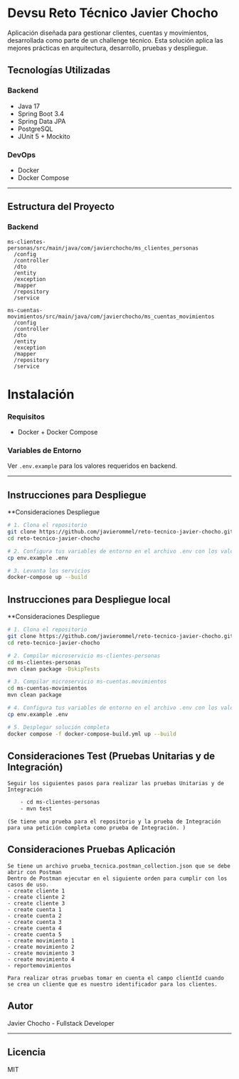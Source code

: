 # Devsu Reto Técnico Javier Chocho

Aplicación diseñada para gestionar clientes, cuentas y movimientos, desarrollada como parte de un challenge técnico. Esta solución aplica las mejores prácticas en arquitectura, desarrollo, pruebas y despliegue.

## Tecnologías Utilizadas

### Backend
- Java 17
- Spring Boot 3.4
- Spring Data JPA
- PostgreSQL
- JUnit 5 + Mockito

### DevOps
- Docker
- Docker Compose

---

## Estructura del Proyecto

### Backend

```
ms-clientes-personas/src/main/java/com/javierchocho/ms_clientes_personas
  /config
  /controller
  /dto
  /entity
  /exception
  /mapper
  /repository
  /service

ms-cuentas-movimientos/src/main/java/com/javierchocho/ms_cuentas_movimientos
  /config
  /controller
  /dto
  /entity
  /exception
  /mapper
  /repository
  /service

```
# Instalación

### Requisitos

- Docker + Docker Compose

### Variables de Entorno

Ver `.env.example` para los valores requeridos en backend.

---

## Instrucciones para Despliegue 
**Consideraciones Despliegue

```bash
# 1. Clona el repositorio
git clone https://github.com/javierommel/reto-tecnico-javier-chocho.git
cd reto-tecnico-javier-chocho

# 2. Configura tus variables de entorno en el archivo .env con los valores de tus configuraciones
cp env.example .env

# 3. Levanta los servicios
docker-compose up --build
```

## Instrucciones para Despliegue local
**Consideraciones Despliegue
```bash
# 1. Clona el repositorio
git clone https://github.com/javierommel/reto-tecnico-javier-chocho.git
cd reto-tecnico-javier-chocho

# 2. Compilar microservicio ms-clientes-personas
cd ms-clientes-personas
mvn clean package -DskipTests

# 3. Compilar microservicio ms-cuentas.movimientos
cd ms-cuentas-movimientos
mvn clean package

# 4. Configura tus variables de entorno en el archivo .env con los valores de tus configuraciones
cp env.example .env

# 5. Desplegar solución completa
docker compose -f docker-compose-build.yml up --build

```
## Consideraciones Test (Pruebas Unitarias y de Integración)

    Seguir los siguientes pasos para realizar las pruebas Unitarias y de Integración

```bash
    - cd ms-clientes-personas
    - mvn test
```
    (Se tiene una prueba para el repositorio y la prueba de Integración para una petición completa como prueba de Integración. )

## Consideraciones Pruebas Aplicación

    Se tiene un archivo prueba_tecnica.postman_collection.json que se debe abrir con Postman
    Dentro de Postman ejecutar en el siguiente orden para cumplir con los casos de uso.
    - create cliente 1
    - create cliente 2
    - create cliente 3
    - create cuenta 1
    - create cuenta 2
    - create cuenta 3
    - create cuenta 4
    - create cuenta 5
    - create movimiento 1
    - create movimiento 2
    - create movimiento 3
    - create movimiento 4
    - reportemovimientos

    Para realizar otras pruebas tomar en cuenta el campo clientId cuando se crea un cliente que es nuestro identificador para los clientes.

## Autor

Javier Chocho - Fullstack Developer

---

## Licencia

MIT


   



